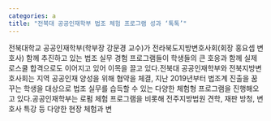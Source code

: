 ```yaml
---
categories: a
title: "전북대 공공인재학부 법조 체험 프로그램 성과 ‘톡톡’"
---
```

전북대학교 공공인재학부(학부장 강문경 교수)가 전라북도지방변호사회(회장 홍요셉 변호사) 함께 추진하고 있는 법조 실무 경험 프로그램들이 학생들의 큰 호응과 함께 실제 로스쿨 합격으로도 이어지고 있어 이목을 끌고 있다.전북대 공공인재학부와 전북지방변호사회는 지역 공공인재 양성을 위해 협약을 체결, 지난 2019년부터 법조계 진출을 꿈꾸는 학생을 대상으로 법조 실무를 습득할 수 있는 다양한 체험형 프로그램을 진행해오고 있다.공공인재학부는 로펌 체험 프로그램을 비롯해 전주지방법원 견학, 재판 방청, 변호사 특강 등 다양한 현장 체험과 변